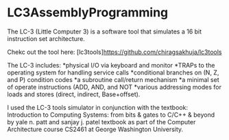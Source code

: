 # LC3AssemblyProgramming

The LC-3 (Little Computer 3) is a software tool that simulates a 16 bit instruction set architecture. 

Chekc out the tool here: [lc3tools]https://github.com/chiragsakhuja/lc3tools


The LC-3 includes: 
*physical I/O via keyboard and monitor
*TRAPs to the operating system for handling service calls
*conditional branches on (N, Z, and P) condition codes
*a subroutine call/return mechanism
*a minimal set of operate instructions (ADD, AND, and NOT
*various addressing modes for loads and stores (direct, indirect, Base+offset).

I used the LC-3 tools simulator in conjunction with the textbook: Introduction to Computing Systems: from bits & gates to C/C++ & beyond by yale n. patt and sanjay j. patel textbook as part of the Computer Architecture course CS2461 at George Washington University.

 
